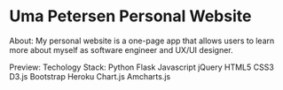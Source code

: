 # Uma Petersen Personal Website

About:
My personal website is a one-page app that allows users to learn more about myself as software engineer and UX/UI designer.


Preview:
Techology Stack:
Python
Flask
Javascript
jQuery
HTML5
CSS3
D3.js
Bootstrap
Heroku
Chart.js
Amcharts.js
